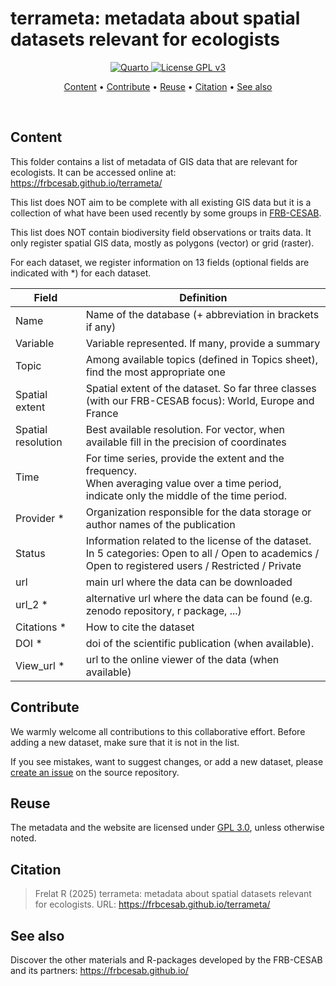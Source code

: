 # terrameta: metadata about spatial datasets relevant for ecologists 

<p align="center">
  <a href="https://quarto.org/">
    <img src="https://img.shields.io/badge/Made%20with-Quarto-blue.svg" alt="Quarto">
  </a>
  <a href="https://choosealicense.com/licenses/gpl-3.0/">
    <img src="https://img.shields.io/badge/License-GPL%20v3-blue.svg" alt="License GPL v3">
  </a>
</p>


<p align="center">
  <a href="#content">Content</a> •
  <a href="#contribute">Contribute</a> •
  <a href="#reuse">Reuse</a> •
  <a href="#citation">Citation</a> •
  <a href="#see-also">See also</a>
</p>


<br>

## Content

This folder contains a list of metadata of GIS data that are relevant for ecologists. It can be accessed online at: <https://frbcesab.github.io/terrameta/>  

This list does NOT aim to be complete with all existing GIS data but it is a collection of what have been used recently by some groups in [FRB-CESAB](https://www.fondationbiodiversite.fr/en/about-the-foundation/le-cesab/).  

This list does NOT contain biodiversity field observations or traits data. It only register spatial GIS data, mostly as polygons (vector) or grid (raster).  

For each dataset, we register information on 13 fields (optional fields are indicated with *) for each dataset.   


| Field              | Definition                                                                                                   |
| ------------------ | ------------------------------------------------------------------------------------------------------------ |
| Name               | Name of the database (+ abbreviation in brackets if any)                                                     |
| Variable           | Variable represented. If many, provide a summary                                                             |
| Topic              | Among available topics (defined in Topics sheet), find the most appropriate one                              |
| Spatial extent     | Spatial extent of the dataset. So far three classes (with our FRB-CESAB focus): World, Europe and France     |
| Spatial resolution | Best available resolution. For vector, when available fill in the precision of coordinates                   |
| Time               | For time series, provide the extent and the frequency. <br> When averaging value over a time period, indicate only the middle of the time period. |
| Provider *         | Organization responsible for the data storage or author names of the publication                             |
| Status             | Information related to the license of the dataset. <br> In 5 categories: Open to all / Open to academics / Open to registered users / Restricted / Private |
| url                | main url where the data can be downloaded                                                                    |
| url_2 *            | alternative url where the data can be found (e.g. zenodo repository, r package, ...)                          |
| Citations *        | How to cite the dataset                                                                                      |
| DOI *              | doi of the scientific publication (when available).                                                          |
| View_url *         | url to the online viewer of the data (when available)                                                        |



## Contribute

We warmly welcome all contributions to this collaborative effort. Before adding a new dataset, make sure that it is not in the list. 

If you see mistakes, want to suggest changes, or add a new dataset, please [create an issue](https://github.com/FRBCesab/terrameta/issues/new) on the source repository.


## Reuse

The metadata and the website are licensed under [GPL 3.0](https://choosealicense.com/licenses/gpl-3.0/), unless otherwise noted.


## Citation

> Frelat R (2025) terrameta: metadata about spatial datasets relevant for ecologists. URL: <https://frbcesab.github.io/terrameta/>


## See also

Discover the other materials and R-packages developed by the FRB-CESAB and its partners: <https://frbcesab.github.io/>
<br>
